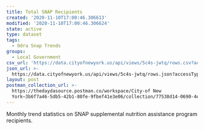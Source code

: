 ```yaml
---
title: Total SNAP Recipients
created: '2020-11-10T17:00:46.306613'
modified: '2020-11-10T17:00:46.306624'
state: active
type: dataset
tags:
  - Odra Snap Trends
groups:
  - Local Government
csv_url: 'https://data.cityofnewyork.us/api/views/5c4s-jwtq/rows.csv?accessType=DOWNLOAD'
json_url: >-
  https://data.cityofnewyork.us/api/views/5c4s-jwtq/rows.json?accessType=DOWNLOAD
layout: post
postman_collection_url: >-
  https://thedaydasource.postman.co/workspace/City-of New
  York~3b6f7a46-5db5-42b1-80fe-9fbef41e3e06/collection/77538d14-0690-4efb-beb7-a96585b66965
---
```

Monthly trend statistics on SNAP supplemental nutrition assistance program recipients.
